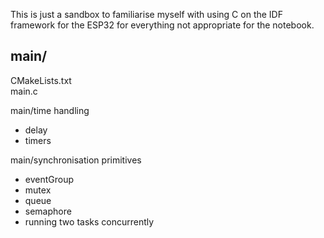 This is just a sandbox to familiarise myself with using C on the IDF framework for the ESP32 for everything not appropriate for the notebook.  

## main/

  CMakeLists.txt                  
  main.c     

 main/time handling  
  -  delay   
  -  timers

main/synchronisation primitives
  -  eventGroup      
  -  mutex           
  -  queue
  -  semaphore       
  -  running two tasks concurrently
